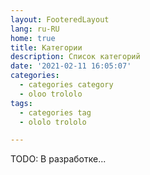 ```yaml
---
layout: FooteredLayout
lang: ru-RU
home: true
title: Категории
description: Список категорий
date: '2021-02-11 16:05:07'
categories:
  - categories category
  - oloo trololo
tags:
  - categories tag
  - ololo trololo

---
```


TODO: В разработке...

<!--
<MyJoke />
<MyDebug />
<MyFooter />
-->
